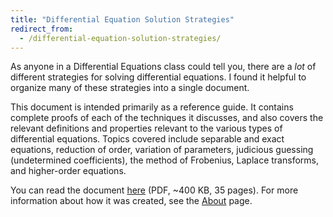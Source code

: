 ```yaml
---
title: "Differential Equation Solution Strategies"
redirect_from:
  - /differential-equation-solution-strategies/
---
```


As anyone in a Differential Equations class could tell you, there are
a *lot* of different strategies for solving differential equations. I
found it helpful to organize many of these strategies into a single
document.

This document is intended primarily as a reference guide. It contains
complete proofs of each of the techniques it discusses, and also
covers the relevant definitions and properties relevant to the various
types of differential equations. Topics covered include separable and
exact equations, reduction of order, variation of parameters,
judicious guessing (undetermined coefficients), the method of
Frobenius, Laplace transforms, and higher-order equations.

You can read the document [here][] (PDF, ~400 KB, 35 pages). For more
information about how it was created, see the [About] page.

[here]: /assets/DifferentialEquationSolutionStrategies.pdf
[about]: /about/site/
